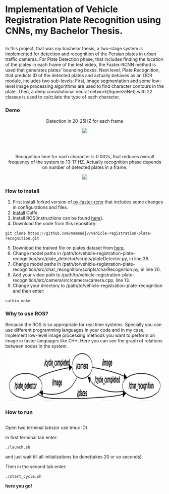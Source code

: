# Implementation of Vehicle Registration Plate Recognition using CNNs, my Bachelor Thesis.

##
In this project, that was my bachelor thesis, a two-stage system is implemented for detection and recognition of the Persian plates in urban traffic cameras. 
For Plate Detection phase, that includes finding the location of the plates in each frame of the test video, the Faster-RCNN method is used that generates plates' bounding boxes. 
Next level, Plate Recognition, that predicts ID of the detected plates and actually behaves as an OCR module, includes two sub-levels: 
First, image segmentation and some low-level image processing algorithms are used to find character contours in the plate. Then, a deep convolutional neural network(SqueezeNet) with 22 classes is used to calculate the type of each character.

### Demo

<p align="center">
  Detection in 20-25HZ for each frame
</p>
<p align="center">
  <img src="demo/detection.gif", width="360">    
</p>

<br>
<br>
<p align="center">
  Recognition time for each character is 0.002s, that reduces overall frequency of the system to 13-17 HZ.
  Actually recognition phase depends on number of detected plates in a frame.
</p>
<p align="center">
  <img src="demo/recognition.gif", width="360">    
</p>

### How to install
1. First install forked version of [py-faster-rcnn](https://github.com/mammadjv/py-faster-rcnn) that includes some changes in configurations and files.
2. [Install]((http://caffe.berkeleyvision.org/install_apt.html)) Caffe.
3. Install ROS(instructions can be found [here](http://wiki.ros.org/kinetic/Installation/Ubuntu)).
4. Download the code from this repository:
```
git clone https://github.com/mammadjv/vehicle-registration-plate-recognition.git
```
5. Download the trained file on plates dataset from [here](https://drive.google.com/open?id=1reVNen-nH2G0KaQyC1WkTCn-XR1EgmpE).
6. Change model paths in /path/to/vehicle-registration-plate-recognition/src/plate_detector/scripts/plateDetector.py, in line 36.
7. Change model paths in /path/to/vehicle-registration-plate-recognition/src/char_recognition/scripts/charRecognition.py, in line 20.
8. Add your video path to /path/to/vehicle-registration-plate-recognition/src/camera/src/camera/camera.cpp, line 13.
9. Change your directory to /path/to/vehicle-registration-plate-recognition and then enter:
```
catkin_make
```

### Why to use ROS?
  Because the ROS is so appropriate for real time systems. Specially you can use different programming languages in your code and in my case, implement low-level image processing methods you want to perform on image in faster languages like C++. Here you can see the graph of relations between nodes in the system.
<p align="center">
  <img src="rosgraph.png", width="480" height="150">    
</p>

### How to run

##
Open two terminal tabs(or use tmux :D).

In first terminal tab enter:
```
./launch.sh
```
and just wait till all initializations be done(takes 20 or so seconds).

Then in the second tab enter:
```
./start_cycle.sh
```


**here you go!**

